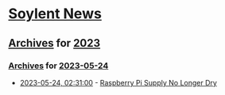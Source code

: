 # [Soylent News](../../../README.md)

## [Archives](../../index.md) for [2023](../index.md)

### [Archives](../../index.md) for [2023-05-24](index.md)

* [2023-05-24, 02:31:00](https://soylentnews.org/article.pl?sid=23/05/23/1753215&from=rss) - [Raspberry Pi Supply No Longer Dry](https://soylentnews.org/article.pl?sid=23/05/23/1753215&from=rss)
